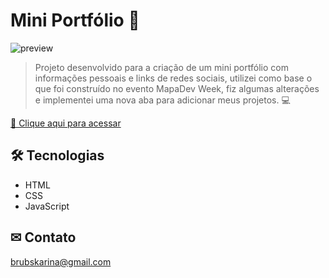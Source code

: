 # Mini Portfólio 🚀

![preview](<./src/imagens/brunagif.gif>)

> Projeto desenvolvido para a criação de um mini portfólio com informações pessoais e links de redes sociais, utilizei como base o que foi construído no evento MapaDev Week, fiz algumas alterações e implementei uma nova aba para adicionar meus projetos. 💻

[🔗 Clique aqui para acessar](https://brunakarina.github.io./mini-portfolio/)

## 🛠 Tecnologias

- HTML
- CSS
- JavaScript

## ✉ Contato

brubskarina@gmail.com
